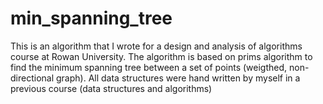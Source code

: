 # min_spanning_tree
This is an algorithm that I wrote for a design and analysis of algorithms course at Rowan University. The algorithm is based on prims algorithm to find the minimum spanning tree between a set of points (weigthed, non-directional graph). All data structures were hand written by myself in a previous course (data structures and algorithms)
